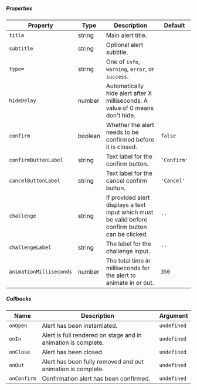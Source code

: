 ##### Properties

| Property                | Type    | Description                                                                                       | Default     |
| ----------------------- | ------- | ------------------------------------------------------------------------------------------------- | ----------- |
| `title`                 | string  | Main alert title.                                                                                 |             |
| `subtitle`              | string  | Optional alert subtitle.                                                                          |             |
| `type=`                 | string  | One of `info`, `warning`, `error`, or `success`.                                                  |             |
| `hideDelay`             | number  | Automatically hide alert after X milliseconds. A value of 0 means don't hide.                     |             |
| `confirm`               | boolean | Whether the alert needs to be confirmed before it is closed.                                      | `false`     |
| `confirmButtonLabel`    | string  | Text label for the confirm button.                                                                | `'Confirm'` |
| `cancelButtonLabel`     | string  | Text label for the cancel confirm button.                                                         | `'Cancel'`  |
| `challenge`             | string  | If provided alert displays a text input which must be valid before confirm button can be clicked. | `''`        |
| `challengeLabel`        | string  | The label for the challenge input.                                                                | `''`        |
| `animationMilliseconds` | number  | The total time in milliseconds for the alert to animate in or out.                                | `350`       |

##### Callbacks

| Name        | Description                                                   | Argument    |
| ----------- | ------------------------------------------------------------- | ----------- |
| `onOpen`    | Alert has been instantiated.                                  | `undefined` |
| `onIn`      | Alert is full rendered on stage and in animation is complete. | `undefined` |
| `onClose`   | Alert has been closed.                                        | `undefined` |
| `onOut`     | Alert has been fully removed and out animation is complete.   | `undefined` |
| `onConfirm` | Confirmation alert has been confirmed.                        | `undefined` |
